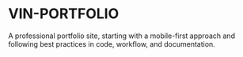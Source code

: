 # VIN-PORTFOLIO
A professional portfolio site, starting with a mobile-first approach and following best practices in code, workflow, and documentation.
